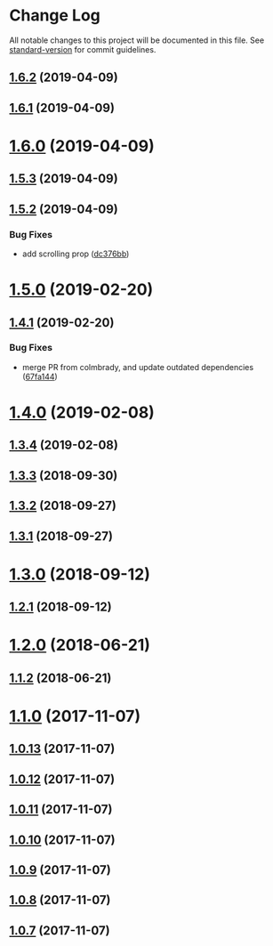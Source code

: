 # Change Log

All notable changes to this project will be documented in this file. See [standard-version](https://github.com/conventional-changelog/standard-version) for commit guidelines.

<a name="1.6.2"></a>
## [1.6.2](https://github.com/svenanders/react-iframe/compare/v1.6.1...v1.6.2) (2019-04-09)



<a name="1.6.1"></a>
## [1.6.1](https://github.com/svenanders/react-iframe/compare/v1.6.0...v1.6.1) (2019-04-09)



<a name="1.6.0"></a>
# [1.6.0](https://github.com/svenanders/react-iframe/compare/v1.5.3...v1.6.0) (2019-04-09)



<a name="1.5.3"></a>
## [1.5.3](https://github.com/svenanders/react-iframe/compare/v1.5.2...v1.5.3) (2019-04-09)



<a name="1.5.2"></a>
## [1.5.2](https://github.com/svenanders/react-iframe/compare/v1.5.0...v1.5.2) (2019-04-09)


### Bug Fixes

* add scrolling prop ([dc376bb](https://github.com/svenanders/react-iframe/commit/dc376bb))



<a name="1.5.0"></a>
# [1.5.0](https://github.com/svenanders/react-iframe/compare/v1.4.1...v1.5.0) (2019-02-20)



<a name="1.4.1"></a>
## [1.4.1](https://github.com/svenanders/react-iframe/compare/v1.3.3...v1.4.1) (2019-02-20)


### Bug Fixes

* merge PR from colmbrady, and update outdated dependencies ([67fa144](https://github.com/svenanders/react-iframe/commit/67fa144))



<a name="1.4.0"></a>
# [1.4.0](https://github.com/svenanders/react-iframe/compare/v1.3.4...v1.4.0) (2019-02-08)



<a name="1.3.4"></a>
## [1.3.4](https://github.com/svenanders/react-iframe/compare/v1.3.3...v1.3.4) (2019-02-08)



<a name="1.3.3"></a>
## [1.3.3](https://github.com/svenanders/react-iframe/compare/v1.3.2...v1.3.3) (2018-09-30)



<a name="1.3.2"></a>
## [1.3.2](https://github.com/svenanders/react-iframe/compare/v1.3.1...v1.3.2) (2018-09-27)



<a name="1.3.1"></a>
## [1.3.1](https://github.com/svenanders/react-iframe/compare/v1.3.0...v1.3.1) (2018-09-27)



<a name="1.3.0"></a>
# [1.3.0](https://github.com/svenanders/react-iframe/compare/v1.2.1...v1.3.0) (2018-09-12)



<a name="1.2.1"></a>
## [1.2.1](https://github.com/svenanders/react-iframe/compare/v1.2.0...v1.2.1) (2018-09-12)



<a name="1.2.0"></a>
# [1.2.0](https://github.com/svenanders/react-iframe/compare/v1.1.2...v1.2.0) (2018-06-21)



<a name="1.1.2"></a>
## [1.1.2](https://github.com/svenanders/react-iframe/compare/v1.1.1...v1.1.2) (2018-06-21)



<a name="1.1.0"></a>
# [1.1.0](https://github.com/svenanders/react-iframe/compare/v1.0.13...v1.1.0) (2017-11-07)



<a name="1.0.13"></a>
## [1.0.13](https://github.com/svenanders/react-iframe/compare/v1.0.10...v1.0.13) (2017-11-07)



<a name="1.0.12"></a>
## [1.0.12](https://github.com/svenanders/react-iframe/compare/v1.0.11...v1.0.12) (2017-11-07)



<a name="1.0.11"></a>
## [1.0.11](https://github.com/svenanders/react-iframe/compare/v1.0.10...v1.0.11) (2017-11-07)



<a name="1.0.10"></a>
## [1.0.10](https://github.com/svenanders/react-iframe/compare/v1.0.9...v1.0.10) (2017-11-07)



<a name="1.0.9"></a>
## [1.0.9](https://github.com/svenanders/react-iframe/compare/v1.0.8...v1.0.9) (2017-11-07)



<a name="1.0.8"></a>
## [1.0.8](https://github.com/svenanders/react-iframe/compare/v0.0.4...v1.0.8) (2017-11-07)



<a name="1.0.7"></a>
## [1.0.7](https://github.com/svenanders/react-iframe/compare/v0.0.4...v1.0.7) (2017-11-07)
